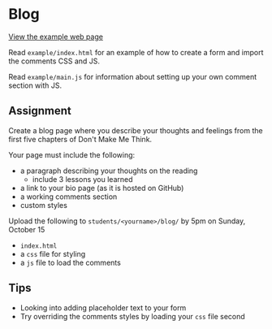 # Blog

[View the example web page](http://cfc2017.mpaulweeks.com/homework/blog/example)

Read `example/index.html` for an example of how to create a form and import the comments CSS and JS.

Read `example/main.js` for information about setting up your own comment section with JS.

## Assignment

Create a blog page where you describe your thoughts and feelings from the first five chapters of Don't Make Me Think.

Your page must include the following:
- a paragraph describing your thoughts on the reading
  - include 3 lessons you learned
- a link to your bio page (as it is hosted on GitHub)
- a working comments section
- custom styles

Upload the following to `students/<yourname>/blog/` by 5pm on Sunday, October 15
- `index.html`
- a `css` file for styling
- a `js` file to load the comments

## Tips
- Looking into adding placeholder text to your form
- Try overriding the comments styles by loading your `css` file second
